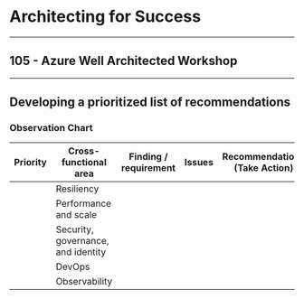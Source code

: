 # Architecting for Success

---

## 105 - Azure Well Architected Workshop

---

## Developing a prioritized list of recommendations

### Observation Chart

Priority | Cross-functional area  | Finding / requirement | Issues | Recommendations (Take Action)
---------|------------------------|-----------------------|--------|------------------------------
|   | Resiliency |   |   |  
|   | Performance and scale  |   |   |  
|   | Security, governance, and identity  |   |   |  
|   | DevOps |   |   |  
|   | Observability  |   |   |  
